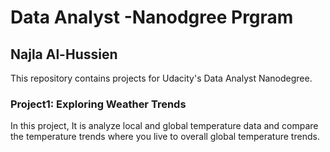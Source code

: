 # Data Analyst -Nanodgree Prgram #
## Najla Al-Hussien ## 

This repository contains projects for Udacity's Data Analyst Nanodegree.

### Project1: Exploring Weather Trends ### 
In this project, It is analyze local and global temperature data and compare the temperature trends where you live to overall global temperature trends.
